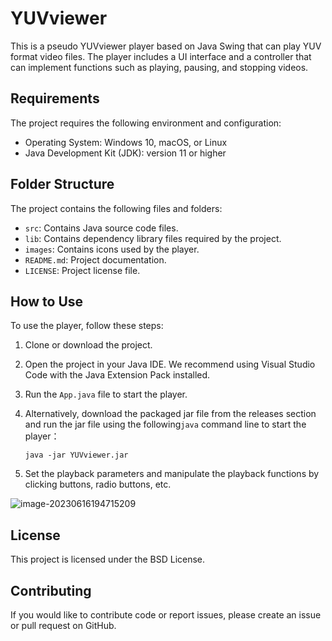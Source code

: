 # YUVviewer 

This is a pseudo YUVviewer player based on Java Swing that can play YUV format video files. The player includes a UI interface and a controller that can implement functions such as playing, pausing, and stopping videos.

## Requirements

The project requires the following environment and configuration:

- Operating System: Windows 10, macOS, or Linux
- Java Development Kit (JDK): version 11 or higher

## Folder Structure

The project contains the following files and folders:

- `src`: Contains Java source code files.
- `lib`: Contains dependency library files required by the project.
- `images`: Contains icons used by the player.
- `README.md`: Project documentation.
- `LICENSE`: Project license file.

## How to Use

To use the player, follow these steps:

1. Clone or download the project.

2. Open the project in your Java IDE. We recommend using Visual Studio Code with the Java Extension Pack installed.

3. Run the `App.java` file to start the player.

5. Alternatively, download the packaged jar file from the releases section and run the jar file using the following`java` command line to start the player：

   ```
   java -jar YUVviewer.jar
   ```

5. Set the playback parameters and manipulate the playback functions by clicking buttons, radio buttons, etc.

![image-20230616194715209](C:\Users\Ksals\AppData\Roaming\Typora\typora-user-images\image-20230616194715209.png)

## License

This project is licensed under the BSD License.

## Contributing

If you would like to contribute code or report issues, please create an issue or pull request on GitHub.

